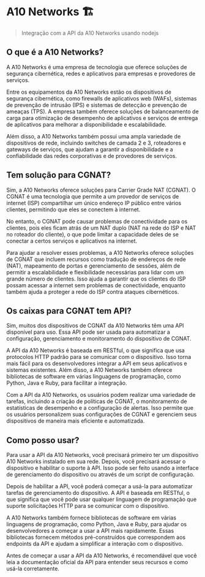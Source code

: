 # A10 Networks 🏗️

> Integração com a API da A10 Networks usando nodejs

## O que é a A10 Networks?

A A10 Networks é uma empresa de tecnologia que oferece soluções de segurança cibernética, redes e aplicativos para empresas e provedores de serviços.

Entre os equipamentos da A10 Networks estão os dispositivos de segurança cibernética, como firewalls de aplicativos web (WAFs), sistemas de prevenção de intrusão (IPS) e sistemas de detecção e prevenção de ameaças (TPS). A empresa também oferece soluções de balanceamento de carga para otimização de desempenho de aplicativos e serviços de entrega de aplicativos para melhorar a disponibilidade e escalabilidade.

Além disso, a A10 Networks também possui uma ampla variedade de dispositivos de rede, incluindo switches de camada 2 e 3, roteadores e gateways de serviços, que ajudam a garantir a disponibilidade e a confiabilidade das redes corporativas e de provedores de serviços.

## Tem solução para CGNAT?

Sim, a A10 Networks oferece soluções para Carrier Grade NAT (CGNAT). O CGNAT é uma tecnologia que permite a um provedor de serviços de internet (ISP) compartilhar um único endereço IP público entre vários clientes, permitindo que eles se conectem à internet.

No entanto, o CGNAT pode causar problemas de conectividade para os clientes, pois eles ficam atrás de um NAT duplo (NAT na rede do ISP e NAT no roteador do cliente), o que pode limitar a capacidade deles de se conectar a certos serviços e aplicativos na internet.

Para ajudar a resolver esses problemas, a A10 Networks oferece soluções de CGNAT que incluem recursos como tradução de endereços de rede (NAT), mapeamento de portas e gerenciamento de sessões, além de permitir a escalabilidade e flexibilidade necessárias para lidar com um grande número de clientes. Isso ajuda a garantir que os clientes do ISP possam acessar a internet sem problemas de conectividade, enquanto também ajuda a proteger a rede do ISP contra ataques cibernéticos.

## Os caixas para CGNAT tem API?

Sim, muitos dos dispositivos de CGNAT da A10 Networks têm uma API disponível para uso. Essa API pode ser usada para automatizar a configuração, gerenciamento e monitoramento do dispositivo de CGNAT.

A API da A10 Networks é baseada em RESTful, o que significa que usa protocolos HTTP padrão para se comunicar com o dispositivo. Isso torna mais fácil para os desenvolvedores integrar a API em seus aplicativos e sistemas existentes. Além disso, a A10 Networks também oferece bibliotecas de software em várias linguagens de programação, como Python, Java e Ruby, para facilitar a integração.

Com a API da A10 Networks, os usuários podem realizar uma variedade de tarefas, incluindo a criação de políticas de CGNAT, o monitoramento de estatísticas de desempenho e a configuração de alertas. Isso permite que os usuários personalizem suas configurações de CGNAT e gerenciem seus dispositivos de maneira mais eficiente e automatizada.

## Como posso usar?

Para usar a API da A10 Networks, você precisará primeiro ter um dispositivo A10 Networks instalado em sua rede. Depois, você precisará acessar o dispositivo e habilitar o suporte à API. Isso pode ser feito usando a interface de gerenciamento do dispositivo ou através de um script de configuração.

Depois de habilitar a API, você poderá começar a usá-la para automatizar tarefas de gerenciamento do dispositivo. A API é baseada em RESTful, o que significa que você pode usar qualquer linguagem de programação que suporte solicitações HTTP para se comunicar com o dispositivo.

A A10 Networks também fornece bibliotecas de software em várias linguagens de programação, como Python, Java e Ruby, para ajudar os desenvolvedores a começar a usar a API mais rapidamente. Essas bibliotecas fornecem métodos pré-construídos que correspondem aos endpoints da API e ajudam a simplificar a interação com o dispositivo.

Antes de começar a usar a API da A10 Networks, é recomendável que você leia a documentação oficial da API para entender seus recursos e como usá-la corretamente.
